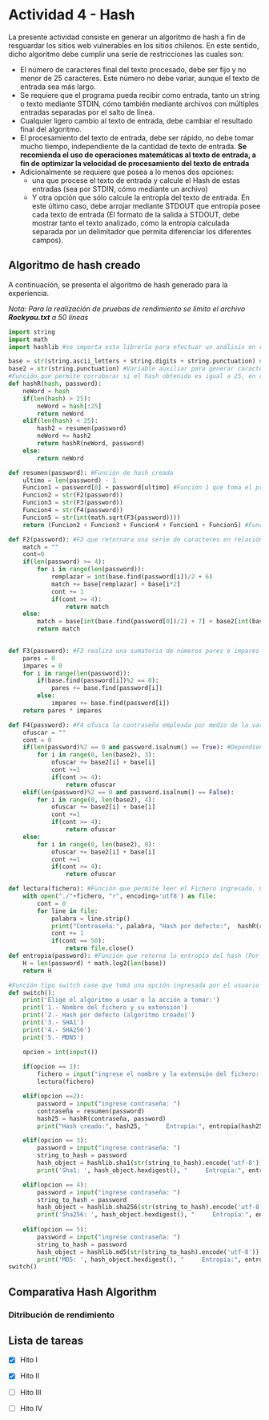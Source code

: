 # Actividad 4 - Hash

La presente actividad consiste en generar un algoritmo de hash a fin de resguardar los sitios web vulnerables en los sitios chilenos. En este sentido, dicho algoritmo debe
cumplir una seríe de restricciones las cuales son:
- El número de caracteres final del texto procesado, debe ser fijo y no menor de 25 caracteres. Este número no debe variar, aunque el texto de entrada sea más largo.
- Se requiere que el programa pueda recibir como entrada, tanto un string o texto mediante STDIN, cómo también mediante archivos con múltiples entradas separadas por el salto de línea.
- Cualquier ligero cambio al texto de entrada, debe cambiar el resultado final del algoritmo.
- El procesamiento del texto de entrada, debe  ser rápido, no debe tomar mucho tiempo, independiente de la cantidad de texto de entrada. **Se recomienda el uso de operaciones matemáticas al texto de entrada, a fin de optimizar la velocidad de procesamiento del texto de entrada**
- Adicionalmente se requiere que posea a lo menos dos opciones:
    - una que procese el texto de entrada y calcule el Hash de estas entradas (sea por STDIN, cómo mediante un archivo)
    - Y otra opción que sólo calcule la entropía del texto de entrada. En este último caso, debe arrojar mediante STDOUT que entropía posee cada texto de entrada (El formato       de la salida a STDOUT, debe mostrar tanto el texto analizado, cómo la entropía calculada separada por un delimitador que permita diferenciar los diferentes campos).

## Algoritmo de hash creado
A continuación, se presenta el algoritmo de hash generado para la experiencia. 

*Nota: Para la realización de pruebas de rendimiento se limito el archivo **Rockyou.txt** a 50 líneas*
```python
import string
import math
import hashlib #se importa esta librería para efectuar un análisis en relación a los algoritmos de hash tradicionales

base = str(string.ascii_letters + string.digits + string.punctuation) #base 94 generada (es ASCII - espacios en blancos)
base2 = str(string.punctuation) #Variable auxiliar para generar caracteres especiales
#Función que permite corroborar si el hash obtenido es igual a 25, en caso contrario se corta el hash o se emplea recursividad si el resumen es menor
def hashR(hash, password):  
    neWord = hash
    if(len(hash) > 25):
        neWord = hash[:25]
        return neWord
    elif(len(hash) < 25):
        hash2 = resumen(password)
        neWord += hash2
        return hashR(neWord, password)
    else:
        return neWord

def resumen(password): #Función de hash creada
    ultimo = len(password) - 1
    Funcion1 = password[0] + password[ultimo] #Funcion 1 que toma el primer y ultimo caracter del string 
    Funcion2 = str(F2(password)) 
    Funcion3 = str(F3(password))
    Funcion4 = str(F4(password))
    Funcion5 = str(int(math.sqrt(F3(password))))
    return (Funcion2 + Funcion3 + Funcion4 + Funcion1 + Funcion5) #Funciones creadas para emplear un hash en particular

def F2(password): #F2 que retornara una serie de caracteres en relación al largo del hash empleado, además de verificar si algún caracter de la password esta en el diccionario
    match = ""
    cont=0
    if(len(password) >= 4):
        for i in range(len(password)):
            remplazar = int(base.find(password[i])/2 + 6) 
            match += base[remplazar] + base[i*2]
            cont += 1
            if(cont >= 4):
                return match
    else: 
        match = base[int(base.find(password[0])/2) + 7] + base2[int(base.find(password[len(password)-1])/2)] + base[int(base.find(password[len(password)-2])/2)] +"<#?"
        return match
    

def F3(password): #F3 realiza una sumatoria de números pares e impares para posteriormente multiplar los valores obtenidos
    pares = 0
    impares = 0
    for i in range(len(password)):
        if(base.find(password[i])%2 == 0):
            pares += base.find(password[i])
        else:
            impares += base.find(password[i])
    return pares * impares 

def F4(password): #F4 ofusca la contraseña empleada por medio de la varianle auxiliar base2 que contiene caracteres especiales
    ofuscar = ""
    cont = 0
    if(len(password)%2 == 0 and password.isalnum() == True): #Dependiendo del password empleado se retornarán valores distintos
        for i in range(0, len(base2), 3):
            ofuscar += base2[i] + base[i]
            cont +=1
            if(cont >= 4):
                return ofuscar
    elif(len(password)%2 == 0 and password.isalnum() == False):
        for i in range(0, len(base2), 4):
            ofuscar += base2[i] + base[i]
            cont +=1 
            if(cont >= 4):
                return ofuscar
    else:
        for i in range(0, len(base2), 8):
            ofuscar += base2[i] + base[i]
            cont +=1
            if(cont >= 4):
                return ofuscar

def lectura(fichero): #Función que permite leer el Fichero ingresado. Cabe recalcar que dicho fichero debe estar en la misma ruta que el Algoritmo
    with open("./"+fichero, "r", encoding='utf8') as file:
        cont = 0
        for line in file:
            palabra = line.strip()
            print("Contraseña:", palabra, "Hash por defecto:",  hashR(resumen(palabra), palabra))
            cont += 1
            if(cont == 50):
                return file.close()
def entropia(password): #Función que retorna la entropía del hash (Por el momento los hash sha1, sha256 y md5 se les asumio la misma base que el algoritmo creado)
    H = len(password) * math.log2(len(base))
    return H

#Función tipo switch case que tomá una opción ingresada por el usuario y devuelve la acción que selecciono
def switch():
    print('Elige el algoritmo a usar o la acción a tomar:')
    print('1.- Nombre del fichero y su extensión')
    print('2.- Hash por defecto (algoritmo creado)')
    print('3.- SHA1')
    print('4.- SHA256')
    print('5.- MDN5')

    opcion = int(input())
    
    if(opcion == 1):
        fichero = input("ingrese el nombre y la extensión del fichero: ")
        lectura(fichero)

    elif(opcion ==2):
        password = input("ingrese contraseña: ")
        contraseña = resumen(password)
        hash25 = hashR(contraseña, password)
        print("Hash creado:", hash25, "     Entropía:", entropia(hash25))

    elif(opcion == 3):
        password = input("ingrese contraseña: ")
        string_to_hash = password
        hash_object = hashlib.sha1(str(string_to_hash).encode('utf-8'))
        print('Sha1: ', hash_object.hexdigest(), "     Entropía:", entropia(hash_object.hexdigest()))

    elif(opcion == 4):
        password = input("ingrese contraseña: ")
        string_to_hash = password
        hash_object = hashlib.sha256(str(string_to_hash).encode('utf-8'))
        print('Sha256: ', hash_object.hexdigest(), "     Entropía:", entropia(hash_object.hexdigest()))
    
    elif(opcion == 5):
        password = input("ingrese contraseña: ")
        string_to_hash = password
        hash_object = hashlib.md5(str(string_to_hash).encode('utf-8'))
        print('MD5: ', hash_object.hexdigest(), "     Entropía:", entropia(hash_object.hexdigest()))
switch()
```
## Comparativa Hash Algorithm


### Ditribución de rendimiento

## Lista de tareas

- [x] Hito I
- [x] Hito II
- [ ] Hito III
- [ ] Hito IV

